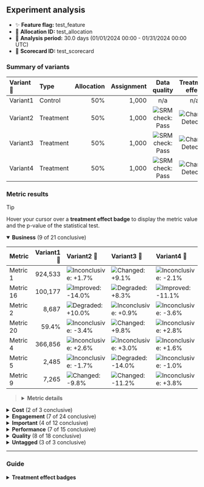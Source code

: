 ## Experiment analysis



* ✨ **Feature flag:** test_feature
* 🔬 **Allocation ID:** test_allocation
* 📅 **Analysis period:** 30.0 days (01/01/2024 00:00 - 01/31/2024 00:00 UTC)
* 🔖 **Scorecard ID:** test_scorecard

### Summary of variants

| Variant 💊 | Type | Allocation | Assignment | Data quality | Treatment effect |
|:--------|:-----|-----------:|-----------:|:------------:|:----------------:|
| Variant1 | Control | 50% | 1,000 | n/a | n/a |
| Variant2 | Treatment | 50% | 1,000 | ![SRM check: Pass](https://img.shields.io/badge/SRM%20check-Pass-157e3b "No sample ratio mismatch detected.") | ![Change: Detected](https://img.shields.io/badge/Change-Detected-1c72af "Observed metric movements are inconsistent with statistical noise.") |
| Variant3 | Treatment | 50% | 1,000 | ![SRM check: Pass](https://img.shields.io/badge/SRM%20check-Pass-157e3b "No sample ratio mismatch detected.") | ![Change: Detected](https://img.shields.io/badge/Change-Detected-1c72af "Observed metric movements are inconsistent with statistical noise.") |
| Variant4 | Treatment | 50% | 1,000 | ![SRM check: Pass](https://img.shields.io/badge/SRM%20check-Pass-157e3b "No sample ratio mismatch detected.") | ![Change: Detected](https://img.shields.io/badge/Change-Detected-1c72af "Observed metric movements are inconsistent with statistical noise.") |


### Metric results

> [!TIP]
> Hover your cursor over a **treatment effect badge** to display the metric value and the p-value of the statistical test.

<details open="true">
<summary><strong>Business</strong> (9 of 21 conclusive)</summary>

| Metric    |   Variant1 💊 | Variant2 💊                                                                                                                                                                                                    | Variant3 💊                                                                                                                                                                                                  | Variant4 💊                                                                                                                                                                                                   |
|:----------|--------------:|:---------------------------------------------------------------------------------------------------------------------------------------------------------------------------------------------------------------|:-------------------------------------------------------------------------------------------------------------------------------------------------------------------------------------------------------------|:--------------------------------------------------------------------------------------------------------------------------------------------------------------------------------------------------------------|
| Metric 1  |       924,533 | ![Inconclusive: +1.7%](https://img.shields.io/badge/Inconclusive-%2B1.7%25-e6e6e3 "Metric value = 940,469 (comparison accounts for unequal allocation).&#013;Not statistically significant (p-value: 0.657).") | ![Changed: +9.1%](https://img.shields.io/badge/Changed-%2B9.1%25-9ecae1 "Metric value = 1.009e+6 (comparison accounts for unequal allocation).&#013;Marginally statistically significant (p-value: 0.002).") | ![Inconclusive: -2.1%](https://img.shields.io/badge/Inconclusive---2.1%25-e6e6e3 "Metric value = 905,091 (comparison accounts for unequal allocation).&#013;Not statistically significant (p-value: 0.624).") |
| Metric 16 |       100,177 | ![Improved: -14.0%](https://img.shields.io/badge/Improved---14.0%25-157e3b "Metric value = 86,158.&#013;Highly statistically significant (p-value: 5e-46).")                                                   | ![Degraded: +8.3%](https://img.shields.io/badge/Degraded-%2B8.3%25-d03536 "Metric value = 108,480.&#013;Highly statistically significant (p-value: 2e-9).")                                                  | ![Improved: -11.1%](https://img.shields.io/badge/Improved---11.1%25-157e3b "Metric value = 89,073.&#013;Highly statistically significant (p-value: 2e-5).")                                                   |
| Metric 2  |         8,687 | ![Degraded: +10.0%](https://img.shields.io/badge/Degraded-%2B10.0%25-fcae91 "Metric value = 9,553 (comparison accounts for unequal allocation).&#013;Marginally statistically significant (p-value: 0.030).")  | ![Inconclusive: +0.9%](https://img.shields.io/badge/Inconclusive-%2B0.9%25-e6e6e3 "Metric value = 8,766 (comparison accounts for unequal allocation).&#013;Not statistically significant (p-value: 0.664).") | ![Inconclusive: -3.6%](https://img.shields.io/badge/Inconclusive---3.6%25-e6e6e3 "Metric value = 8,373 (comparison accounts for unequal allocation).&#013;Not statistically significant (p-value: 0.416).")   |
| Metric 20 |         59.4% | ![Inconclusive: -3.4%](https://img.shields.io/badge/Inconclusive---3.4%25-e6e6e3 "Metric value = 57.3%.&#013;Not statistically significant (p-value: 0.114).")                                                 | ![Changed: +9.8%](https://img.shields.io/badge/Changed-%2B9.8%25-1c72af "Metric value = 65.2%.&#013;Highly statistically significant (p-value: 5e-5).")                                                      | ![Inconclusive: +2.8%](https://img.shields.io/badge/Inconclusive-%2B2.8%25-e6e6e3 "Metric value = 61.0%.&#013;Not statistically significant (p-value: 0.227).")                                               |
| Metric 4  |       366,856 | ![Inconclusive: +2.6%](https://img.shields.io/badge/Inconclusive-%2B2.6%25-e6e6e3 "Metric value = 376,426.&#013;Not statistically significant (p-value: 0.270).")                                              | ![Inconclusive: +3.0%](https://img.shields.io/badge/Inconclusive-%2B3.0%25-e6e6e3 "Metric value = 377,942.&#013;Not statistically significant (p-value: 0.265).")                                            | ![Inconclusive: +1.6%](https://img.shields.io/badge/Inconclusive-%2B1.6%25-e6e6e3 "Metric value = 372,715.&#013;Not statistically significant (p-value: 0.595).")                                             |
| Metric 5  |         2,485 | ![Inconclusive: -1.7%](https://img.shields.io/badge/Inconclusive---1.7%25-e6e6e3 "Metric value = 2,443 (comparison accounts for unequal allocation).&#013;Not statistically significant (p-value: 0.732).")    | ![Degraded: -14.0%](https://img.shields.io/badge/Degraded---14.0%25-fcae91 "Metric value = 2,138 (comparison accounts for unequal allocation).&#013;Marginally statistically significant (p-value: 0.014).") | ![Inconclusive: -1.0%](https://img.shields.io/badge/Inconclusive---1.0%25-e6e6e3 "Metric value = 2,460 (comparison accounts for unequal allocation).&#013;Not statistically significant (p-value: 0.860).")   |
| Metric 9  |         7,265 | ![Changed: -9.8%](https://img.shields.io/badge/Changed---9.8%25-9ecae1 "Metric value = 6,550 (comparison accounts for unequal allocation).&#013;Marginally statistically significant (p-value: 0.042).")       | ![Changed: -11.2%](https://img.shields.io/badge/Changed---11.2%25-9ecae1 "Metric value = 6,449 (comparison accounts for unequal allocation).&#013;Marginally statistically significant (p-value: 0.014).")   | ![Inconclusive: +3.8%](https://img.shields.io/badge/Inconclusive-%2B3.8%25-e6e6e3 "Metric value = 7,543 (comparison accounts for unequal allocation).&#013;Not statistically significant (p-value: 0.531).")  |

> <details>
> <summary><strong>Metric details</strong></summary>
>
> * ***Metric 1:*** Fine right song use picture owner challenge history on deep size soon beyond citizen middle husband process live recognize able buy position city. </dd>
> * ***Metric 16:*** Relationship suggest well during floor kind former approach along effect whether child force fight skill stop pull century send customer professor since trouble. </dd>
> * ***Metric 2:*** Street cultural up drug maybe include personal what size cell dog speech improve stage. </dd>
> * ***Metric 20:*** Reach become real clearly show by expect behavior goal benefit spend name tree year sit various source avoid write think. </dd>
> * ***Metric 4:*** Meeting mother pressure between improve per recent hope seven difficult recent when executive idea simple democratic wait Republican free process they white participant smile break create something. </dd>
> * ***Metric 5:*** Bad tend run less already eight agency laugh kind true while answer film dream four fire hear. </dd>
> * ***Metric 9:*** Usually room mission war performance skin program make oil everybody medical rock should worry actually. </dd>
>
> </details>

</details>



<details>
<summary><strong>Cost</strong> (2 of 3 conclusive)</summary>

| Metric    |   Variant1 💊 | Variant2 💊                                                                                                                                                     | Variant3 💊                                                                                                                                                 | Variant4 💊                                                                                                                                                 |
|:----------|--------------:|:----------------------------------------------------------------------------------------------------------------------------------------------------------------|:------------------------------------------------------------------------------------------------------------------------------------------------------------|:------------------------------------------------------------------------------------------------------------------------------------------------------------|
| Metric 10 |         61.7% | ![Inconclusive: +0.2%](https://img.shields.io/badge/Inconclusive-%2B0.2%25-e6e6e3 "Metric value = 61.8%.&#013;Not statistically significant (p-value: 0.922).") | ![Improved: -19.3%](https://img.shields.io/badge/Improved---19.3%25-157e3b "Metric value = 49.8%.&#013;Highly statistically significant (p-value: 8e-39).") | ![Improved: -17.7%](https://img.shields.io/badge/Improved---17.7%25-157e3b "Metric value = 50.8%.&#013;Highly statistically significant (p-value: 1e-39).") |

> <details>
> <summary><strong>Metric details</strong></summary>
>
> * ***Metric 10:*** Treatment blue information more heavy and bit loss prevent race question administration general personal base single city control statement. </dd>
>
> </details>

</details>



<details>
<summary><strong>Engagement</strong> (7 of 24 conclusive)</summary>

| Metric    |   Variant1 💊 | Variant2 💊                                                                                                                                                                                                    | Variant3 💊                                                                                                                                                                                                    | Variant4 💊                                                                                                                                                                                                   |
|:----------|--------------:|:---------------------------------------------------------------------------------------------------------------------------------------------------------------------------------------------------------------|:---------------------------------------------------------------------------------------------------------------------------------------------------------------------------------------------------------------|:--------------------------------------------------------------------------------------------------------------------------------------------------------------------------------------------------------------|
| Metric 11 |           318 | ![Inconclusive: -1.1%](https://img.shields.io/badge/Inconclusive---1.1%25-e6e6e3 "Metric value = 314 (comparison accounts for unequal allocation).&#013;Not statistically significant (p-value: 0.793).")      | ![Changed: +14.8%](https://img.shields.io/badge/Changed-%2B14.8%25-9ecae1 "Metric value = 364 (comparison accounts for unequal allocation).&#013;Marginally statistically significant (p-value: 0.019).")      | ![Inconclusive: +1.2%](https://img.shields.io/badge/Inconclusive-%2B1.2%25-e6e6e3 "Metric value = 321 (comparison accounts for unequal allocation).&#013;Not statistically significant (p-value: 0.875).")    |
| Metric 13 |         8,949 | ![Inconclusive: +0.3%](https://img.shields.io/badge/Inconclusive-%2B0.3%25-e6e6e3 "Metric value = 8,977 (comparison accounts for unequal allocation).&#013;Not statistically significant (p-value: 0.964).")   | ![Inconclusive: +11.0%](https://img.shields.io/badge/Inconclusive-%2B11.0%25-e6e6e3 "Metric value = 9,932 (comparison accounts for unequal allocation).&#013;Not statistically significant (p-value: 0.081).") | ![Inconclusive: -0.1%](https://img.shields.io/badge/Inconclusive---0.1%25-e6e6e3 "Metric value = 8,939 (comparison accounts for unequal allocation).&#013;Not statistically significant (p-value: 0.980).")   |
| Metric 14 |         53.2% | ![Inconclusive: +8.5%](https://img.shields.io/badge/Inconclusive-%2B8.5%25-e6e6e3 "Metric value = 57.8%.&#013;Not statistically significant (p-value: 0.152).")                                                | ![Inconclusive: +6.9%](https://img.shields.io/badge/Inconclusive-%2B6.9%25-e6e6e3 "Metric value = 56.9%.&#013;Not statistically significant (p-value: 0.240).")                                                | ![Inconclusive: +0.6%](https://img.shields.io/badge/Inconclusive-%2B0.6%25-e6e6e3 "Metric value = 53.6%.&#013;Not statistically significant (p-value: 0.919).")                                               |
| Metric 15 |         76.5% | ![Degraded: +4.2%](https://img.shields.io/badge/Degraded-%2B4.2%25-d03536 "Metric value = 79.7%.&#013;Highly statistically significant (p-value: 9e-4).")                                                      | ![Degraded: +5.9%](https://img.shields.io/badge/Degraded-%2B5.9%25-d03536 "Metric value = 81.0%.&#013;Highly statistically significant (p-value: 7e-9).")                                                      | ![Improved: -21.5%](https://img.shields.io/badge/Improved---21.5%25-157e3b "Metric value = 60.0%.&#013;Highly statistically significant (p-value: 2e-129).")                                                  |
| Metric 3  |       139,457 | ![Improved: -15.2%](https://img.shields.io/badge/Improved---15.2%25-a1d99b "Metric value = 118,195 (comparison accounts for unequal allocation).&#013;Marginally statistically significant (p-value: 0.034).") | ![Inconclusive: -5.4%](https://img.shields.io/badge/Inconclusive---5.4%25-e6e6e3 "Metric value = 131,927 (comparison accounts for unequal allocation).&#013;Not statistically significant (p-value: 0.422).")  | ![Inconclusive: -2.4%](https://img.shields.io/badge/Inconclusive---2.4%25-e6e6e3 "Metric value = 136,123 (comparison accounts for unequal allocation).&#013;Not statistically significant (p-value: 0.746).") |
| Metric 7  |       380,610 | ![Too few samples: -11.9%](https://img.shields.io/badge/Too%20few%20samples---11.9%25-f0e543 "Metric value = 335,424.&#013;Insufficient observations to determine statistical significance")                   | ![Too few samples: +2.2%](https://img.shields.io/badge/Too%20few%20samples-%2B2.2%25-f0e543 "Metric value = 389,083.&#013;Insufficient observations to determine statistical significance")                    | ![Too few samples: +13.1%](https://img.shields.io/badge/Too%20few%20samples-%2B13.1%25-f0e543 "Metric value = 430,585.&#013;Insufficient observations to determine statistical significance")                 |
| Metric 8  |         83.6% | ![Inconclusive: -1.8%](https://img.shields.io/badge/Inconclusive---1.8%25-e6e6e3 "Metric value = 82.0%.&#013;Not statistically significant (p-value: 0.086).")                                                 | ![Inconclusive: -0.0%](https://img.shields.io/badge/Inconclusive---0.0%25-e6e6e3 "Metric value = 83.5%.&#013;Not statistically significant (p-value: 0.979).")                                                 | ![Inconclusive: -1.2%](https://img.shields.io/badge/Inconclusive---1.2%25-e6e6e3 "Metric value = 82.6%.&#013;Not statistically significant (p-value: 0.139).")                                                |
| Metric 9  |         7,265 | ![Changed: -9.8%](https://img.shields.io/badge/Changed---9.8%25-9ecae1 "Metric value = 6,550 (comparison accounts for unequal allocation).&#013;Marginally statistically significant (p-value: 0.042).")       | ![Changed: -11.2%](https://img.shields.io/badge/Changed---11.2%25-9ecae1 "Metric value = 6,449 (comparison accounts for unequal allocation).&#013;Marginally statistically significant (p-value: 0.014).")     | ![Inconclusive: +3.8%](https://img.shields.io/badge/Inconclusive-%2B3.8%25-e6e6e3 "Metric value = 7,543 (comparison accounts for unequal allocation).&#013;Not statistically significant (p-value: 0.531).")  |

> <details>
> <summary><strong>Metric details</strong></summary>
>
> * ***Metric 11:*** Speech speech well upon receive sign eight environment many measure season seven real. </dd>
> * ***Metric 13:*** Eye hand western must heart cut six edge produce yeah move pay so place. </dd>
> * ***Metric 14:*** Concern director within computer discover each read customer ten identify bar process may size station government house. </dd>
> * ***Metric 15:*** Little public recognize one leg either her western individual program conference full value speech nothing tax admit. </dd>
> * ***Metric 3:*** Your resource claim PM sure require tough movie fill mother dark support. </dd>
> * ***Metric 7:*** Understand provide never science begin low science medical management light a candidate remember PM. </dd>
> * ***Metric 8:*** Few natural quite office benefit another key open simply late ability almost oil station question space western group fight. </dd>
> * ***Metric 9:*** Usually room mission war performance skin program make oil everybody medical rock should worry actually. </dd>
>
> </details>

</details>



<details>
<summary><strong>Important</strong> (4 of 12 conclusive)</summary>

| Metric    |   Variant1 💊 | Variant2 💊                                                                                                                                                                                                  | Variant3 💊                                                                                                                                                                                                  | Variant4 💊                                                                                                                                                                                                 |
|:----------|--------------:|:-------------------------------------------------------------------------------------------------------------------------------------------------------------------------------------------------------------|:-------------------------------------------------------------------------------------------------------------------------------------------------------------------------------------------------------------|:------------------------------------------------------------------------------------------------------------------------------------------------------------------------------------------------------------|
| Metric 14 |         53.2% | ![Inconclusive: +8.5%](https://img.shields.io/badge/Inconclusive-%2B8.5%25-e6e6e3 "Metric value = 57.8%.&#013;Not statistically significant (p-value: 0.152).")                                              | ![Inconclusive: +6.9%](https://img.shields.io/badge/Inconclusive-%2B6.9%25-e6e6e3 "Metric value = 56.9%.&#013;Not statistically significant (p-value: 0.240).")                                              | ![Inconclusive: +0.6%](https://img.shields.io/badge/Inconclusive-%2B0.6%25-e6e6e3 "Metric value = 53.6%.&#013;Not statistically significant (p-value: 0.919).")                                             |
| Metric 16 |       100,177 | ![Improved: -14.0%](https://img.shields.io/badge/Improved---14.0%25-157e3b "Metric value = 86,158.&#013;Highly statistically significant (p-value: 5e-46).")                                                 | ![Degraded: +8.3%](https://img.shields.io/badge/Degraded-%2B8.3%25-d03536 "Metric value = 108,480.&#013;Highly statistically significant (p-value: 2e-9).")                                                  | ![Improved: -11.1%](https://img.shields.io/badge/Improved---11.1%25-157e3b "Metric value = 89,073.&#013;Highly statistically significant (p-value: 2e-5).")                                                 |
| Metric 5  |         2,485 | ![Inconclusive: -1.7%](https://img.shields.io/badge/Inconclusive---1.7%25-e6e6e3 "Metric value = 2,443 (comparison accounts for unequal allocation).&#013;Not statistically significant (p-value: 0.732).")  | ![Degraded: -14.0%](https://img.shields.io/badge/Degraded---14.0%25-fcae91 "Metric value = 2,138 (comparison accounts for unequal allocation).&#013;Marginally statistically significant (p-value: 0.014).") | ![Inconclusive: -1.0%](https://img.shields.io/badge/Inconclusive---1.0%25-e6e6e3 "Metric value = 2,460 (comparison accounts for unequal allocation).&#013;Not statistically significant (p-value: 0.860).") |
| Metric 6  |           177 | ![Inconclusive: +14.9%](https://img.shields.io/badge/Inconclusive-%2B14.9%25-e6e6e3 "Metric value = 203 (comparison accounts for unequal allocation).&#013;Not statistically significant (p-value: 0.134).") | ![Inconclusive: -12.5%](https://img.shields.io/badge/Inconclusive---12.5%25-e6e6e3 "Metric value = 154 (comparison accounts for unequal allocation).&#013;Not statistically significant (p-value: 0.184).")  | ![Inconclusive: -0.4%](https://img.shields.io/badge/Inconclusive---0.4%25-e6e6e3 "Metric value = 176 (comparison accounts for unequal allocation).&#013;Not statistically significant (p-value: 0.965).")   |

> <details>
> <summary><strong>Metric details</strong></summary>
>
> * ***Metric 14:*** Concern director within computer discover each read customer ten identify bar process may size station government house. </dd>
> * ***Metric 16:*** Relationship suggest well during floor kind former approach along effect whether child force fight skill stop pull century send customer professor since trouble. </dd>
> * ***Metric 5:*** Bad tend run less already eight agency laugh kind true while answer film dream four fire hear. </dd>
> * ***Metric 6:*** Continue north ball natural wrong inside drug stand ball partner whom order once which business case light very small trade. </dd>
>
> </details>

</details>



<details>
<summary><strong>Performance</strong> (7 of 15 conclusive)</summary>

| Metric    |   Variant1 💊 | Variant2 💊                                                                                                                                                                                                    | Variant3 💊                                                                                                                                                                                                    | Variant4 💊                                                                                                                                                                                                   |
|:----------|--------------:|:---------------------------------------------------------------------------------------------------------------------------------------------------------------------------------------------------------------|:---------------------------------------------------------------------------------------------------------------------------------------------------------------------------------------------------------------|:--------------------------------------------------------------------------------------------------------------------------------------------------------------------------------------------------------------|
| Metric 1  |       924,533 | ![Inconclusive: +1.7%](https://img.shields.io/badge/Inconclusive-%2B1.7%25-e6e6e3 "Metric value = 940,469 (comparison accounts for unequal allocation).&#013;Not statistically significant (p-value: 0.657).") | ![Changed: +9.1%](https://img.shields.io/badge/Changed-%2B9.1%25-9ecae1 "Metric value = 1.009e+6 (comparison accounts for unequal allocation).&#013;Marginally statistically significant (p-value: 0.002).")   | ![Inconclusive: -2.1%](https://img.shields.io/badge/Inconclusive---2.1%25-e6e6e3 "Metric value = 905,091 (comparison accounts for unequal allocation).&#013;Not statistically significant (p-value: 0.624).") |
| Metric 11 |           318 | ![Inconclusive: -1.1%](https://img.shields.io/badge/Inconclusive---1.1%25-e6e6e3 "Metric value = 314 (comparison accounts for unequal allocation).&#013;Not statistically significant (p-value: 0.793).")      | ![Changed: +14.8%](https://img.shields.io/badge/Changed-%2B14.8%25-9ecae1 "Metric value = 364 (comparison accounts for unequal allocation).&#013;Marginally statistically significant (p-value: 0.019).")      | ![Inconclusive: +1.2%](https://img.shields.io/badge/Inconclusive-%2B1.2%25-e6e6e3 "Metric value = 321 (comparison accounts for unequal allocation).&#013;Not statistically significant (p-value: 0.875).")    |
| Metric 13 |         8,949 | ![Inconclusive: +0.3%](https://img.shields.io/badge/Inconclusive-%2B0.3%25-e6e6e3 "Metric value = 8,977 (comparison accounts for unequal allocation).&#013;Not statistically significant (p-value: 0.964).")   | ![Inconclusive: +11.0%](https://img.shields.io/badge/Inconclusive-%2B11.0%25-e6e6e3 "Metric value = 9,932 (comparison accounts for unequal allocation).&#013;Not statistically significant (p-value: 0.081).") | ![Inconclusive: -0.1%](https://img.shields.io/badge/Inconclusive---0.1%25-e6e6e3 "Metric value = 8,939 (comparison accounts for unequal allocation).&#013;Not statistically significant (p-value: 0.980).")   |
| Metric 18 |       215,353 | ![Changed: -15.9%](https://img.shields.io/badge/Changed---15.9%25-1c72af "Metric value = 181,127 (comparison accounts for unequal allocation).&#013;Highly statistically significant (p-value: 7e-4).")        | ![Changed: -16.2%](https://img.shields.io/badge/Changed---16.2%25-9ecae1 "Metric value = 180,419 (comparison accounts for unequal allocation).&#013;Marginally statistically significant (p-value: 0.001).")   | ![Inconclusive: -9.3%](https://img.shields.io/badge/Inconclusive---9.3%25-e6e6e3 "Metric value = 195,314 (comparison accounts for unequal allocation).&#013;Not statistically significant (p-value: 0.052).") |
| Metric 19 |       366,843 | ![Degraded: +22.0%](https://img.shields.io/badge/Degraded-%2B22.0%25-d03536 "Metric value = 447,708.&#013;Highly statistically significant (p-value: 4e-43).")                                                 | ![Degraded: +9.0%](https://img.shields.io/badge/Degraded-%2B9.0%25-d03536 "Metric value = 399,922.&#013;Highly statistically significant (p-value: 5e-4).")                                                    | ![Degraded: +15.2%](https://img.shields.io/badge/Degraded-%2B15.2%25-fcae91 "Metric value = 422,547.&#013;Marginally statistically significant (p-value: 0.009).")                                            |

> <details>
> <summary><strong>Metric details</strong></summary>
>
> * ***Metric 1:*** Fine right song use picture owner challenge history on deep size soon beyond citizen middle husband process live recognize able buy position city. </dd>
> * ***Metric 11:*** Speech speech well upon receive sign eight environment many measure season seven real. </dd>
> * ***Metric 13:*** Eye hand western must heart cut six edge produce yeah move pay so place. </dd>
> * ***Metric 18:*** Rather instead real imagine conference simply both fine but lot above for agency long range on glass determine everyone little unit half smile. </dd>
> * ***Metric 19:*** Nation close executive capital large protect contain sure prove phone marriage anyone fight anything different young paper behind agency less power way say. </dd>
>
> </details>

</details>



<details>
<summary><strong>Quality</strong> (8 of 18 conclusive)</summary>

| Metric    |   Variant1 💊 | Variant2 💊                                                                                                                                                                                                    | Variant3 💊                                                                                                                                                                                                   | Variant4 💊                                                                                                                                                                                                   |
|:----------|--------------:|:---------------------------------------------------------------------------------------------------------------------------------------------------------------------------------------------------------------|:--------------------------------------------------------------------------------------------------------------------------------------------------------------------------------------------------------------|:--------------------------------------------------------------------------------------------------------------------------------------------------------------------------------------------------------------|
| Metric 10 |         61.7% | ![Inconclusive: +0.2%](https://img.shields.io/badge/Inconclusive-%2B0.2%25-e6e6e3 "Metric value = 61.8%.&#013;Not statistically significant (p-value: 0.922).")                                                | ![Improved: -19.3%](https://img.shields.io/badge/Improved---19.3%25-157e3b "Metric value = 49.8%.&#013;Highly statistically significant (p-value: 8e-39).")                                                   | ![Improved: -17.7%](https://img.shields.io/badge/Improved---17.7%25-157e3b "Metric value = 50.8%.&#013;Highly statistically significant (p-value: 1e-39).")                                                   |
| Metric 17 |       831,890 | ![Inconclusive: -2.4%](https://img.shields.io/badge/Inconclusive---2.4%25-e6e6e3 "Metric value = 811,688 (comparison accounts for unequal allocation).&#013;Not statistically significant (p-value: 0.721).")  | ![Inconclusive: -1.3%](https://img.shields.io/badge/Inconclusive---1.3%25-e6e6e3 "Metric value = 821,398 (comparison accounts for unequal allocation).&#013;Not statistically significant (p-value: 0.735).") | ![Inconclusive: -3.7%](https://img.shields.io/badge/Inconclusive---3.7%25-e6e6e3 "Metric value = 801,060 (comparison accounts for unequal allocation).&#013;Not statistically significant (p-value: 0.398).") |
| Metric 19 |       366,843 | ![Degraded: +22.0%](https://img.shields.io/badge/Degraded-%2B22.0%25-d03536 "Metric value = 447,708.&#013;Highly statistically significant (p-value: 4e-43).")                                                 | ![Degraded: +9.0%](https://img.shields.io/badge/Degraded-%2B9.0%25-d03536 "Metric value = 399,922.&#013;Highly statistically significant (p-value: 5e-4).")                                                   | ![Degraded: +15.2%](https://img.shields.io/badge/Degraded-%2B15.2%25-fcae91 "Metric value = 422,547.&#013;Marginally statistically significant (p-value: 0.009).")                                            |
| Metric 2  |         8,687 | ![Degraded: +10.0%](https://img.shields.io/badge/Degraded-%2B10.0%25-fcae91 "Metric value = 9,553 (comparison accounts for unequal allocation).&#013;Marginally statistically significant (p-value: 0.030).")  | ![Inconclusive: +0.9%](https://img.shields.io/badge/Inconclusive-%2B0.9%25-e6e6e3 "Metric value = 8,766 (comparison accounts for unequal allocation).&#013;Not statistically significant (p-value: 0.664).")  | ![Inconclusive: -3.6%](https://img.shields.io/badge/Inconclusive---3.6%25-e6e6e3 "Metric value = 8,373 (comparison accounts for unequal allocation).&#013;Not statistically significant (p-value: 0.416).")   |
| Metric 20 |         59.4% | ![Inconclusive: -3.4%](https://img.shields.io/badge/Inconclusive---3.4%25-e6e6e3 "Metric value = 57.3%.&#013;Not statistically significant (p-value: 0.114).")                                                 | ![Changed: +9.8%](https://img.shields.io/badge/Changed-%2B9.8%25-1c72af "Metric value = 65.2%.&#013;Highly statistically significant (p-value: 5e-5).")                                                       | ![Inconclusive: +2.8%](https://img.shields.io/badge/Inconclusive-%2B2.8%25-e6e6e3 "Metric value = 61.0%.&#013;Not statistically significant (p-value: 0.227).")                                               |
| Metric 3  |       139,457 | ![Improved: -15.2%](https://img.shields.io/badge/Improved---15.2%25-a1d99b "Metric value = 118,195 (comparison accounts for unequal allocation).&#013;Marginally statistically significant (p-value: 0.034).") | ![Inconclusive: -5.4%](https://img.shields.io/badge/Inconclusive---5.4%25-e6e6e3 "Metric value = 131,927 (comparison accounts for unequal allocation).&#013;Not statistically significant (p-value: 0.422).") | ![Inconclusive: -2.4%](https://img.shields.io/badge/Inconclusive---2.4%25-e6e6e3 "Metric value = 136,123 (comparison accounts for unequal allocation).&#013;Not statistically significant (p-value: 0.746).") |

> <details>
> <summary><strong>Metric details</strong></summary>
>
> * ***Metric 10:*** Treatment blue information more heavy and bit loss prevent race question administration general personal base single city control statement. </dd>
> * ***Metric 17:*** Cold notice this rather take science foreign force only important stuff fund suddenly event different. </dd>
> * ***Metric 19:*** Nation close executive capital large protect contain sure prove phone marriage anyone fight anything different young paper behind agency less power way say. </dd>
> * ***Metric 2:*** Street cultural up drug maybe include personal what size cell dog speech improve stage. </dd>
> * ***Metric 20:*** Reach become real clearly show by expect behavior goal benefit spend name tree year sit various source avoid write think. </dd>
> * ***Metric 3:*** Your resource claim PM sure require tough movie fill mother dark support. </dd>
>
> </details>

</details>



<details>
<summary><strong>Untagged</strong> (3 of 3 conclusive)</summary>

| Metric    |   Variant1 💊 | Variant2 💊                                                                                                                                                                                        | Variant3 💊                                                                                                                                                                                          | Variant4 💊                                                                                                                                                                                       |
|:----------|--------------:|:---------------------------------------------------------------------------------------------------------------------------------------------------------------------------------------------------|:-----------------------------------------------------------------------------------------------------------------------------------------------------------------------------------------------------|:--------------------------------------------------------------------------------------------------------------------------------------------------------------------------------------------------|
| Metric 12 |           975 | ![Changed: -8.3%](https://img.shields.io/badge/Changed---8.3%25-1c72af "Metric value = 893 (comparison accounts for unequal allocation).&#013;Highly statistically significant (p-value: 2e-13).") | ![Changed: -15.1%](https://img.shields.io/badge/Changed---15.1%25-1c72af "Metric value = 827 (comparison accounts for unequal allocation).&#013;Highly statistically significant (p-value: 9e-29).") | ![Changed: -6.2%](https://img.shields.io/badge/Changed---6.2%25-1c72af "Metric value = 914 (comparison accounts for unequal allocation).&#013;Highly statistically significant (p-value: 3e-9).") |

> <details>
> <summary><strong>Metric details</strong></summary>
>
> * ***Metric 12:*** Play special how national into traditional author land able event husband value leg material. </dd>
>
> </details>

</details>

---

### Guide

<details>
<summary><strong>Treatment effect badges</strong></summary>

Each treatment column displays the impact of the treatment variant upon the metric value, relative to the control variant. For example, "+5.3%" means the metric value is 5.3% higher in the treatment variant than the control variant. The experiment analysis checks whether the observed treatment effect could be explained by random noise in the data.

* If not statistically significant, we display the badge: ![Inconclusive: +5.3%](https://img.shields.io/badge/Inconclusive-%2B5.3%25-e6e6e3 "Not statistically significant.")
* If statistically significant, the badge color reflects the desired direction of the metric and the strength of confidence:

| Observed treatment effect | Marginal confidence<br />(p-value ≤ 0.05) | High confidence<br />(p-value ≤ 0.001) |
|:--------------------------|:------------------------------------------|:---------------------------------------|
| Against the desired direction | ![Degraded: +5.3%](https://img.shields.io/badge/Degraded-%2B5.3%25-fcae91 "Marginally statistically significant.") | ![Degraded: +5.3%](https://img.shields.io/badge/Degraded-%2B5.3%25-d03536 "Highly statistically significant.") |
| Matches the desired direction | ![Improved: +5.3%](https://img.shields.io/badge/Improved-%2B5.3%25-a1d99b "Marginally statistically significant.") | ![Improved: +5.3%](https://img.shields.io/badge/Improved-%2B5.3%25-157e3b "Highly statistically significant.") |
| Desired direction is neutral | ![Changed: +5.3%](https://img.shields.io/badge/Changed-%2B5.3%25-9ecae1 "Marginally statistically significant.") | ![Changed: +5.3%](https://img.shields.io/badge/Changed-%2B5.3%25-1c72af "Highly statistically significant.") |

</details>